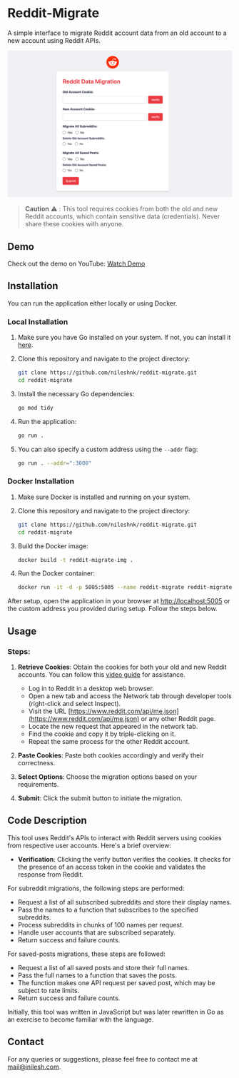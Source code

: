 # Reddit-Migrate

A simple interface to migrate Reddit account data from an old account to a new account using Reddit APIs.

![Home](./assets/app_home.png)

> **Caution** :warning: : This tool requires cookies from both the old and new Reddit accounts, which contain sensitive data (credentials). Never share these cookies with anyone.

## Demo

Check out the demo on YouTube: [Watch Demo](https://youtu.be/cpwPjjkW2O4)

## Installation

You can run the application either locally or using Docker.

### Local Installation

1. Make sure you have Go installed on your system. If not, you can install it [here](https://go.dev/dl/).

2. Clone this repository and navigate to the project directory:

   ```bash
   git clone https://github.com/nileshnk/reddit-migrate.git
   cd reddit-migrate
   ```

3. Install the necessary Go dependencies:

   ```bash
   go mod tidy
   ```

4. Run the application:

   ```bash
   go run .
   ```

5. You can also specify a custom address using the `--addr` flag:

   ```bash
   go run . --addr=":3000"
   ```

### Docker Installation

1. Make sure Docker is installed and running on your system.

2. Clone this repository and navigate to the project directory:

   ```bash
   git clone https://github.com/nileshnk/reddit-migrate.git
   cd reddit-migrate
   ```

3. Build the Docker image:

   ```bash
   docker build -t reddit-migrate-img .
   ```

4. Run the Docker container:

   ```bash
   docker run -it -d -p 5005:5005 --name reddit-migrate reddit-migrate-img
   ```

After setup, open the application in your browser at [http://localhost:5005](http://localhost:5005) or the custom address you provided during setup. Follow the steps below.

## Usage

### Steps:

1. **Retrieve Cookies**: Obtain the cookies for both your old and new Reddit accounts. You can follow this [video guide](./assets/cookie-retrieval.gif) for assistance.

   - Log in to Reddit in a desktop web browser.
   - Open a new tab and access the Network tab through developer tools (right-click and select Inspect).
   - Visit the URL [https://www.reddit.com/api/me.json](https://www.reddit.com/api/me.json) or any other Reddit page.
   - Locate the new request that appeared in the network tab.
   - Find the cookie and copy it by triple-clicking on it.
   - Repeat the same process for the other Reddit account.

2. **Paste Cookies**: Paste both cookies accordingly and verify their correctness.

3. **Select Options**: Choose the migration options based on your requirements.

4. **Submit**: Click the submit button to initiate the migration.

## Code Description

This tool uses Reddit's APIs to interact with Reddit servers using cookies from respective user accounts. Here's a brief overview:

- **Verification**: Clicking the verify button verifies the cookies. It checks for the presence of an access token in the cookie and validates the response from Reddit.

For subreddit migrations, the following steps are performed:

- Request a list of all subscribed subreddits and store their display names.
- Pass the names to a function that subscribes to the specified subreddits.
- Process subreddits in chunks of 100 names per request.
- Handle user accounts that are subscribed separately.
- Return success and failure counts.

For saved-posts migrations, these steps are followed:

- Request a list of all saved posts and store their full names.
- Pass the full names to a function that saves the posts.
- The function makes one API request per saved post, which may be subject to rate limits.
- Return success and failure counts.

Initially, this tool was written in JavaScript but was later rewritten in Go as an exercise to become familiar with the language.

## Contact

For any queries or suggestions, please feel free to contact me at [mail@inilesh.com](mailto:mail@inilesh.com).
